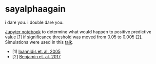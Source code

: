 # sayalphaagain
i dare you. i double dare you. 

[Jupyter notebook](http://nbviewer.jupyter.org/github/pbeukema/sayalphaagain/blob/master/simulations.ipynb) to determine what would happen to positive predictive value [1] if significance threshold was moved from 0.05 to 0.005 [2]. Simulations were used in this [talk](http://slides.com/neuro_logical/pvps#/).

* [1] [Ioannidis et. al. 2005](http://journals.plos.org/plosmedicine/article?id=10.1371/journal.pmed.0020124) 
* [2] [Benjamin et. al. 2017](https://www.nature.com/articles/s41562-017-0189-z)
